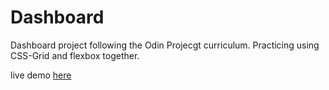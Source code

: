 # Dashboard

Dashboard project following the Odin Projecgt curriculum. Practicing using CSS-Grid and flexbox together.

live demo <a href=" https://jhairs2.github.io/Dashboard/">here</a>